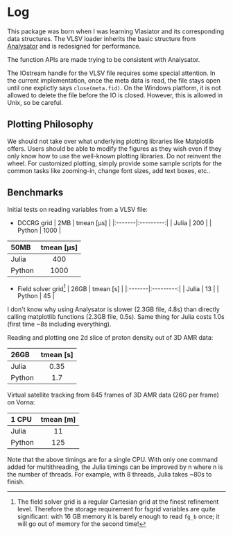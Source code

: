 # Log

This package was born when I was learning Vlasiator and its corresponding data structures.
The VLSV loader inherits the basic structure from [Analysator](https://github.com/fmihpc/analysator) and is redesigned for performance.

The function APIs are made trying to be consistent with Analysator.

The IOstream handle for the VLSV file requires some special attention.
In the current implementation, once the meta data is read, the file stays open until one explictly says `close(meta.fid)`.
On the Windows platform, it is not allowed to delete the file before the IO is closed.
However, this is allowed in Unix, so be careful.

## Plotting Philosophy

We should not take over what underlying plotting libraries like Matplotlib offers.
Users should be able to modify the figures as they wish even if they only know how to use the well-known plotting libraries.
Do not reinvent the wheel. For customized plotting, simply provide some sample scripts for the common tasks like zooming-in, change font sizes, add text boxes, etc..

## Benchmarks

Initial tests on reading variables from a VLSV file: 

* DCCRG grid
| 2MB   | tmean [μs] |
|:-------|:---------:|
| Julia  | 200    |
| Python | 1000   |

| 50MB   | tmean [μs] |
|:-------|:---------:|
| Julia  | 400    |
| Python | 1000   |

* Field solver grid[^1]
| 26GB   | tmean [s] |
|:-------|:---------:|
| Julia  | 13   |
| Python | 45   |

[^1]: The field solver grid is a regular Cartesian grid at the finest refinement level. Therefore the storage requirement for fsgrid variables are quite significant: with 16 GB memory it is barely enough to read `fg_b` once; it will go out of memory for the second time!

I don't know why using Analysator is slower (2.3GB file, 4.8s) than directly calling matplotlib functions (2.3GB file, 0.5s).
Same thing for Julia costs 1.0s (first time ~8s including everything).

Reading and plotting one 2d slice of proton density out of 3D AMR data:

| 26GB   | tmean [s] |
|:-------|:---------:|
| Julia  | 0.35  |
| Python | 1.7   |

Virtual satellite tracking from 845 frames of 3D AMR data (26G per frame) on Vorna:

| 1 CPU   | tmean [m] |
|:-------|:---------:|
| Julia  | 11    |
| Python | 125   |

Note that the above timings are for a single CPU. With only one command added for multithreading, the Julia timings can be improved by n where n is the number of threads. For example, with 8 threads, Julia takes ~80s to finish.